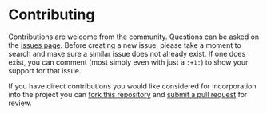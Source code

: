 Contributing
============

Contributions are welcome from the community. Questions can be asked on the
[issues page][1]. Before creating a new issue, please take a moment to search
and make sure a similar issue does not already exist. If one does exist, you
can comment (most simply even with just a `:+1:`) to show your support for that
issue.

If you have direct contributions you would like considered for incorporation
into the project you can [fork this repository][2] and
[submit a pull request][3] for review.



[1]: https://github.com/USGS-R/ds-pipelines-3-course/issues
[2]: https://help.github.com/articles/fork-a-repo/
[3]: https://help.github.com/articles/about-pull-requests/

